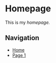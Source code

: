 # Homepage

This is my *homepage.*

## Navigation

- [Home](https://ncstabile17.github.io/test-github-pages/) 
- [Page 1]("https://ncstabile17.github.io/test-github-pages/page1")
